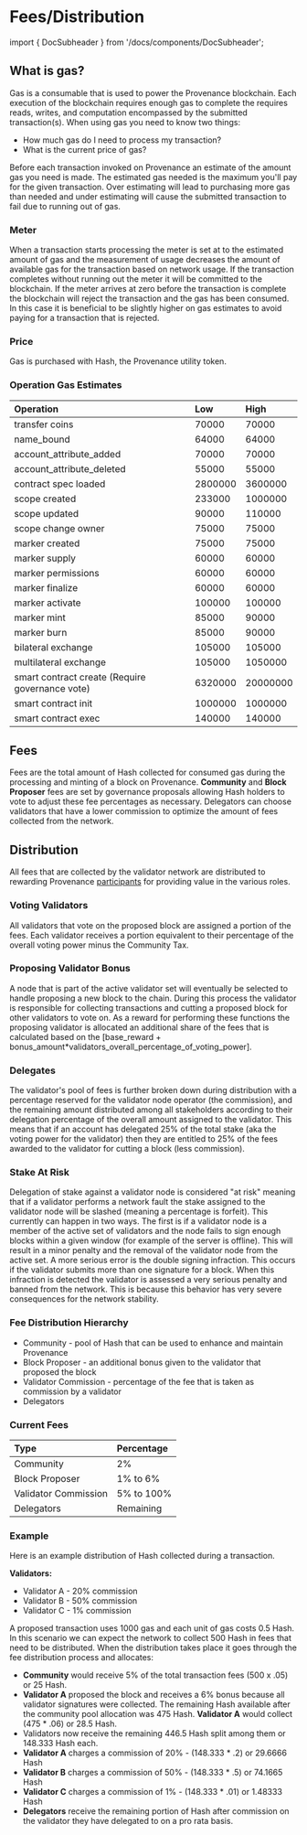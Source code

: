 # Fees/Distribution

import { DocSubheader } from '/docs/components/DocSubheader';

<DocSubheader text="Explanation of how fees are collected and distributed among the many network participants." />

## What is gas?

Gas is a consumable that is used to power the Provenance blockchain. Each execution of the blockchain requires enough gas to complete the requires reads, writes, and computation encompassed by the submitted transaction\(s\). When using gas you need to know two things:

- How much gas do I need to process my transaction?
- What is the current price of gas?

Before each transaction invoked on Provenance an estimate of the amount gas you need is made. The estimated gas needed is the maximum you'll pay for the given transaction. Over estimating will lead to purchasing more gas than needed and under estimating will cause the submitted transaction to fail due to running out of gas.

### Meter

When a transaction starts processing the meter is set at to the estimated amount of gas and the measurement of usage decreases the amount of available gas for the transaction based on network usage. If the transaction completes without running out the meter it will be committed to the blockchain. If the meter arrives at zero before the transaction is complete the blockchain will reject the transaction and the gas has been consumed. In this case it is beneficial to be slightly higher on gas estimates to avoid paying for a transaction that is rejected.

### Price

Gas is purchased with Hash, the Provenance utility token.

### Operation Gas Estimates

| Operation                                         | Low     | High     |
| :------------------------------------------------ | :------ | :------- |
| transfer coins                                    | 70000   | 70000    |
| name_bound                                        | 64000   | 64000    |
| account_attribute_added                           | 70000   | 70000    |
| account_attribute_deleted                         | 55000   | 55000    |
| contract spec loaded                              | 2800000 | 3600000  |
| scope created                                     | 233000  | 1000000  |
| scope updated                                     | 90000   | 110000   |
| scope change owner                                | 75000   | 75000    |
| marker created                                    | 75000   | 75000    |
| marker supply                                     | 60000   | 60000    |
| marker permissions                                | 60000   | 60000    |
| marker finalize                                   | 60000   | 60000    |
| marker activate                                   | 100000  | 100000   |
| marker mint                                       | 85000   | 90000    |
| marker burn                                       | 85000   | 90000    |
| bilateral exchange                                | 105000  | 105000   |
| multilateral exchange                             | 105000  | 1050000  |
| smart contract create \(Require governance vote\) | 6320000 | 20000000 |
| smart contract init                               | 1000000 | 1000000  |
| smart contract exec                               | 140000  | 140000   |

## Fees

Fees are the total amount of Hash collected for consumed gas during the processing and minting of a block on Provenance. **Community** and **Block Proposer** fees are set by governance proposals allowing Hash holders to vote to adjust these fee percentages as necessary. Delegators can choose validators that have a lower commission to optimize the amount of fees collected from the network.

## Distribution

All fees that are collected by the validator network are distributed to rewarding Provenance [participants](../community/participants.md) for providing value in the various roles.

### Voting Validators

All validators that vote on the proposed block are assigned a portion of the fees. Each validator receives a portion equivalent to their percentage of the overall voting power minus the Community Tax.

### Proposing Validator Bonus

A node that is part of the active validator set will eventually be selected to handle proposing a new block to the chain. During this process the validator is responsible for collecting transactions and cutting a proposed block for other validators to vote on. As a reward for performing these functions the proposing validator is allocated an additional share of the fees that is calculated based on the \[base_reward + bonus_amount\*validators_overall_percentage_of_voting_power\].

### Delegates

The validator's pool of fees is further broken down during distribution with a percentage reserved for the validator node operator \(the commission\), and the remaining amount distributed among all stakeholders according to their delegation percentage of the overall amount assigned to the validator. This means that if an account has delegated 25% of the total stake \(aka the voting power for the validator\) then they are entitled to 25% of the fees awarded to the validator for cutting a block \(less commission\).

### Stake At Risk

Delegation of stake against a validator node is considered "at risk" meaning that if a validator performs a network fault the stake assigned to the validator node will be slashed \(meaning a percentage is forfeit\). This currently can happen in two ways. The first is if a validator node is a member of the active set of validators and the node fails to sign enough blocks within a given window \(for example of the server is offline\). This will result in a minor penalty and the removal of the validator node from the active set. A more serious error is the double signing infraction. This occurs if the validator submits more than one signature for a block. When this infraction is detected the validator is assessed a very serious penalty and banned from the network. This is because this behavior has very severe consequences for the network stability.

### Fee Distribution Hierarchy

- Community - pool of Hash that can be used to enhance and maintain Provenance
- Block Proposer - an additional bonus given to the validator that proposed the block
- Validator Commission - percentage of the fee that is taken as commission by a validator
- Delegators

### Current Fees

| Type                 | Percentage |
| :------------------- | :--------- |
| Community            | 2%         |
| Block Proposer       | 1% to 6%   |
| Validator Commission | 5% to 100% |
| Delegators           | Remaining  |

### Example

Here is an example distribution of Hash collected during a transaction.

**Validators:**

- Validator A - 20% commission
- Validator B - 50% commission
- Validator C - 1% commission

A proposed transaction uses 1000 gas and each unit of gas costs 0.5 Hash. In this scenario we can expect the network to collect 500 Hash in fees that need to be distributed. When the distribution takes place it goes through the fee distribution process and allocates:

- **Community** would receive 5% of the total transaction fees \(500 x .05\) or 25 Hash.
- **Validator A** proposed the block and receives a 6% bonus because all validator signatures were collected. The remaining Hash available after the community pool allocation was 475 Hash. **Validator A** would collect \(475 \* .06\) or 28.5 Hash.
- Validators now receive the remaining 446.5 Hash split among them or 148.333 Hash each.
- **Validator A** charges a commission of 20% - \(148.333 \* .2\) or 29.6666 Hash
- **Validator B** charges a commission of 50% - \(148.333 \* .5\) or 74.1665 Hash
- **Validator C** charges a commission of 1% - \(148.333 \* .01\) or 1.48333 Hash
- **Delegators** receive the remaining portion of Hash after commission on the validator they have delegated to on a pro rata basis.
